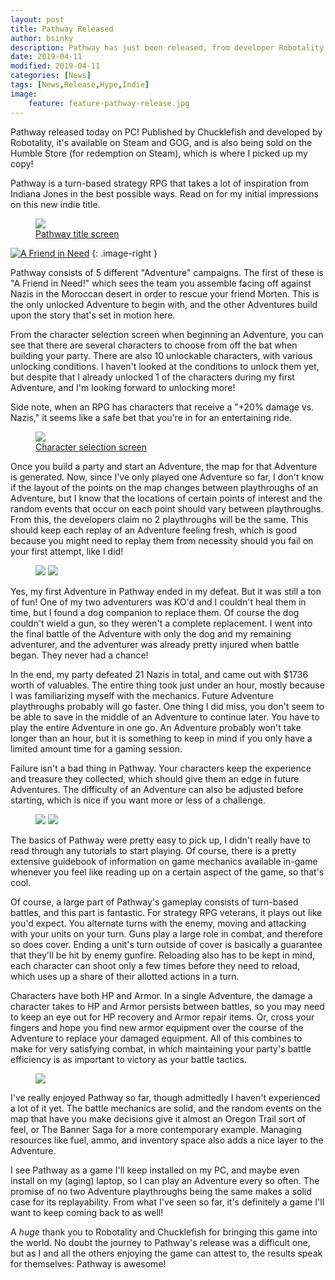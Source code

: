 ```yaml
---
layout: post
title: Pathway Released
author: bsinky
description: Pathway has just been released, from developer Robotality and published by Chucklefish
date: 2019-04-11
modified: 2019-04-11
categories: [News]
tags: [News,Release,Hype,Indie]
image:
    feature: feature-pathway-release.jpg
---
```


Pathway released today on PC! Published by Chucklefish and developed by
Robotality, it's available on Steam and GOG, and is also being sold on the
Humble Store (for redemption on Steam), which is where I picked up my copy!

Pathway is a turn-based strategy RPG that takes a lot of inspiration from
Indiana Jones in the best possible ways. Read on for my initial impressions on
this new indie title.

<!--more-->

<figure class="half center">
    <a href="https://i.imgur.com/oWNvpG3.jpg"><img src="https://i.imgur.com/oWNvpG3m.jpg"/>
        <figcaption>Pathway title screen</figcaption>
    </a>
</figure>

[![A Friend in Need](https://i.imgur.com/KeAg3KXm.jpg)](https://i.imgur.com/KeAg3KX.jpg)
{: .image-right }

Pathway consists of 5 different "Adventure" campaigns. The first of these is "A
Friend in Need!" which sees the team you assemble facing off against Nazis in
the Moroccan desert in order to rescue your friend Morten. This is the only
unlocked Adventure to begin with, and the other Adventures build upon the story
that's set in motion here.

From the character selection screen when beginning an Adventure, you can see
that there are several characters to choose from off the bat when building your
party. There are also 10 unlockable characters, with various unlocking
conditions. I haven't looked at the conditions to unlock them yet, but despite
that I already unlocked 1 of the characters during my first Adventure, and I'm
looking forward to unlocking more!

Side note, when an RPG has characters that receive a "+20% damage vs.
Nazis," it seems like a safe bet that you're in for an entertaining ride.

<figure class="half center">
    <a href="https://i.imgur.com/w4UAUB6.jpg"><img src="https://i.imgur.com/w4UAUB6m.jpg"/>
        <figcaption>Character selection screen</figcaption>
    </a>
</figure>

Once you build a party and start an Adventure, the map for that Adventure is
generated. Now, since I've only played one Adventure so far, I don't know if the
layout of the points on the map changes between playthroughs of an Adventure,
but I know that the locations of certain points of interest and the random
events that occur on each point should vary between playthroughs. From this, the
developers claim no 2 playthroughs will be the same. This should keep each
replay of an Adventure feeling fresh, which is good because you might need to
replay them from necessity should you fail on your first attempt, like I did!

<figure class="half">
    <a href="https://i.imgur.com/4gQVce8.jpg"><img src="https://i.imgur.com/4gQVce8m.jpg"/></a>
    <a href="https://i.imgur.com/AGPXN58.jpg"><img src="https://i.imgur.com/AGPXN58m.jpg"/></a>
</figure>

Yes, my first Adventure in Pathway ended in my defeat. But it was still a ton of
fun! One of my two adventurers was KO'd and I couldn't heal them in time, but I
found a dog companion to replace them. Of course the dog couldn't wield a gun,
so they weren't a complete replacement. I went into the final battle of the
Adventure with only the dog and my remaining adventurer, and the adventurer was
already pretty injured when battle began. They never had a chance!

In the end, my party defeated 21 Nazis in total, and came out with $1736 worth
of valuables. The entire thing took just under an hour, mostly because I was
familiarizing myself with the mechanics. Future Adventure playthroughs probably
will go faster. One thing I did miss, you don't seem to be able to save in the
middle of an Adventure to continue later. You have to play the entire Adventure
in one go. An Adventure probably won't take longer than an hour, but it is
something to keep in mind if you only have a limited amount time for a gaming
session.

Failure isn't a bad thing in Pathway. Your characters keep the experience
and treasure they collected, which should give them an edge in future
Adventures. The difficulty of an Adventure can also be adjusted before starting,
which is nice if you want more or less of a challenge.

<figure class="half">
    <a href="https://i.imgur.com/JchoAxW.jpg"><img src="https://i.imgur.com/JchoAxWm.jpg"/></a>
    <a href="https://i.imgur.com/P7YV9Tk.jpg"><img src="https://i.imgur.com/P7YV9Tkm.jpg"/></a>
</figure>

The basics of Pathway were pretty easy to pick up, I didn't really have to read
through any tutorials to start playing. Of course, there is a pretty extensive
guidebook of information on game mechanics available in-game whenever you feel
like reading up on a certain aspect of the game, so that's cool.

Of course, a large part of Pathway's gameplay consists of turn-based battles,
and this part is fantastic. For strategy RPG veterans, it plays out like you'd
expect. You alternate turns with the enemy, moving and attacking with your units
on your turn. Guns play a large role in combat, and therefore so does cover.
Ending a unit's turn outside of cover is basically a guarantee that they'll be
hit by enemy gunfire. Reloading also has to be kept in mind, each character can
shoot only a few times before they need to reload, which uses up a share of
their allotted actions in a turn.

Characters have both HP and Armor. In a single Adventure, the damage a character
takes to HP and Armor persists between battles, so you may need to keep an eye
out for HP recovery and Armor repair items. Or, cross your fingers and hope you
find new armor equipment over the course of the Adventure to replace your
damaged equipment. All of this combines to make for very satisfying combat, in
which maintaining your party's battle efficiency is as important to victory as
your battle tactics.

<figure class="half center">
    <a href="https://i.imgur.com/vTpwb6c.jpg"><img src="https://i.imgur.com/vTpwb6cm.jpg"/></a>
</figure>

I've really enjoyed Pathway so far, though admittedly I haven't experienced a
lot of it yet. The battle mechanics are solid, and the random events on the map
that have you make decisions give it almost an Oregon Trail sort of feel, or The
Banner Saga for a more contemporary example. Managing resources like fuel, ammo,
and inventory space also adds a nice layer to the Adventure.

I see Pathway as a game I'll keep installed on my PC, and maybe even
install on my (aging) laptop, so I can play an Adventure every so often. The
promise of no two Adventure playthroughs being the same makes a solid case for
its replayability. From what I've seen so far, it's definitely a game I'll want
to keep coming back to as well!

A *huge* thank you to Robotality and Chucklefish for bringing this game into the
world. No doubt the journey to Pathway's release was a difficult one, but as I
and all the others enjoying the game can attest to, the results speak for
themselves: Pathway is awesome!
